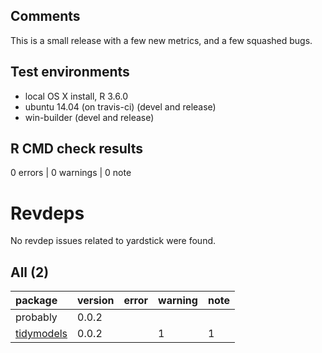 ## Comments

This is a small release with a few new metrics, and a few squashed bugs.

## Test environments
* local OS X install, R 3.6.0
* ubuntu 14.04 (on travis-ci) (devel and release)
* win-builder (devel and release)

## R CMD check results

0 errors | 0 warnings | 0 note

# Revdeps

No revdep issues related to yardstick were found.

## All (2)

|package                              |version |error |warning |note |
|:------------------------------------|:-------|:-----|:-------|:----|
|probably                             |0.0.2   |      |        |     |
|[tidymodels](problems.md#tidymodels) |0.0.2   |      |1       |1    |
